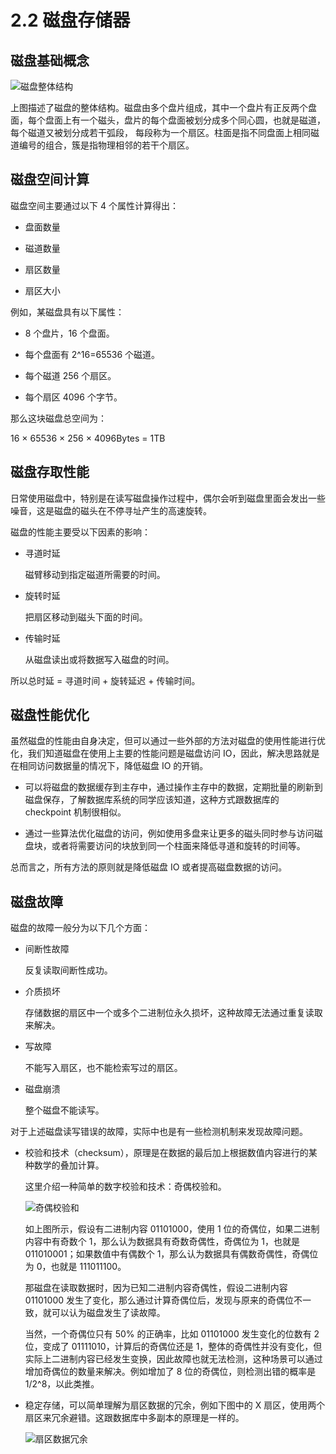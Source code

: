 # 2.2 磁盘存储器

## 磁盘基础概念

![磁盘整体结构](https://obbusiness-private.oss-cn-shanghai.aliyuncs.com/doc/img/kernel-quickstart/V1.0.0/zh-CN/2.database-storage-structure/3.disk-storage-01.png)

上图描述了磁盘的整体结构。磁盘由多个盘片组成，其中一个盘片有正反两个盘面，每个盘面上有一个磁头，盘片的每个盘面被划分成多个同心圆，也就是磁道，每个磁道又被划分成若干弧段， 每段称为一个扇区。柱面是指不同盘面上相同磁道编号的组合，簇是指物理相邻的若干个扇区。

## 磁盘空间计算

磁盘空间主要通过以下 4 个属性计算得出：

- 盘面数量

- 磁道数量

- 扇区数量

- 扇区大小

例如，某磁盘具有以下属性：

- 8 个盘片，16 个盘面。

- 每个盘面有 2^16=65536 个磁道。

- 每个磁道 256 个扇区。

- 每个扇区 4096 个字节。

那么这块磁盘总空间为：

16 × 65536 × 256 × 4096Bytes = 1TB

## 磁盘存取性能

日常使用磁盘中，特别是在读写磁盘操作过程中，偶尔会听到磁盘里面会发出一些噪音，这是磁盘的磁头在不停寻址产生的高速旋转。

磁盘的性能主要受以下因素的影响：

- 寻道时延

  磁臂移动到指定磁道所需要的时间。

- 旋转时延

  把扇区移动到磁头下面的时间。

- 传输时延

  从磁盘读出或将数据写入磁盘的时间。

所以总时延 = 寻道时间 + 旋转延迟 + 传输时间。

## 磁盘性能优化

虽然磁盘的性能由自身决定，但可以通过一些外部的方法对磁盘的使用性能进行优化，我们知道磁盘在使用上主要的性能问题是磁盘访问 IO，因此，解决思路就是在相同访问数据量的情况下，降低磁盘 IO 的开销。

- 可以将磁盘的数据缓存到主存中，通过操作主存中的数据，定期批量的刷新到磁盘保存，了解数据库系统的同学应该知道，这种方式跟数据库的 checkpoint 机制很相似。

- 通过一些算法优化磁盘的访问，例如使用多盘来让更多的磁头同时参与访问磁盘块，或者将需要访问的块放到同一个柱面来降低寻道和旋转的时间等。

总而言之，所有方法的原则就是降低磁盘 IO 或者提高磁盘数据的访问。

## 磁盘故障

磁盘的故障一般分为以下几个方面：

- 间断性故障

  反复读取间断性成功。

- 介质损坏

  存储数据的扇区中一个或多个二进制位永久损坏，这种故障无法通过重复读取来解决。

- 写故障

  不能写入扇区，也不能检索写过的扇区。

- 磁盘崩溃

  整个磁盘不能读写。

对于上述磁盘读写错误的故障，实际中也是有一些检测机制来发现故障问题。

- 校验和技术（checksum），原理是在数据的最后加上根据数值内容进行的某种数学的叠加计算。

  这里介绍一种简单的数字校验和技术：奇偶校验和。

  ![奇偶校验和](https://obbusiness-private.oss-cn-shanghai.aliyuncs.com/doc/img/kernel-quickstart/V1.0.0/zh-CN/2.database-storage-structure/3.disk-storage-02.png)

  如上图所示，假设有二进制内容 01101000，使用 1 位的奇偶位，如果二进制内容中有奇数个 1，那么认为数据具有奇数奇偶性，奇偶位为 1，也就是 011010001；如果数值中有偶数个 1，那么认为数据具有偶数奇偶性，奇偶位为 0，也就是 111011100。

  那磁盘在读取数据时，因为已知二进制内容奇偶性，假设二进制内容 01101000 发生了变化，那么通过计算奇偶位后，发现与原来的奇偶位不一致，就可以认为磁盘发生了读故障。

  当然，一个奇偶位只有 50% 的正确率，比如 01101000 发生变化的位数有 2 位，变成了 01111010，计算后的奇偶位还是 1，整体的奇偶性并没有变化，但实际上二进制内容已经发生变换，因此故障也就无法检测，这种场景可以通过增加奇偶位的数量来解决。例如增加了 8 位的奇偶位，则检测出错的概率是 1/2^8，以此类推。

- 稳定存储，可以简单理解为扇区数据的冗余，例如下图中的 X 扇区，使用两个扇区来冗余避错。这跟数据库中多副本的原理是一样的。

  ![扇区数据冗余](https://intranetproxy.alipay.com/skylark/lark/0/2022/png/28056563/1660804065611-95e268ef-c569-48bc-ba0f-3c0a7420c963.png)
